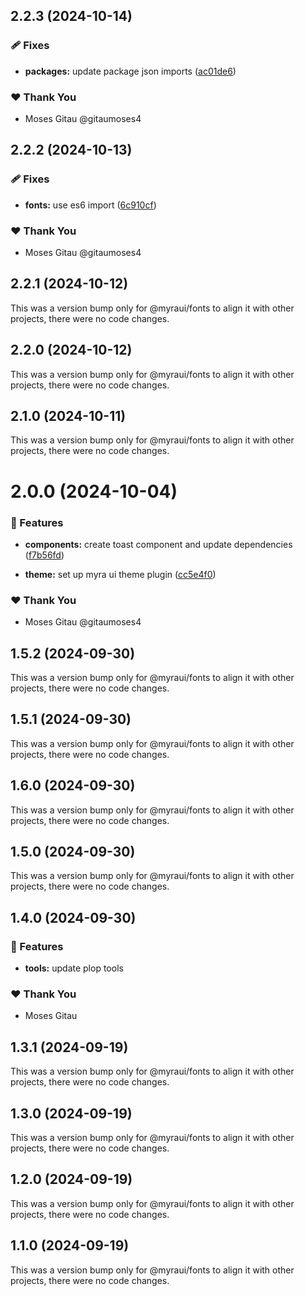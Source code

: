 ## 2.2.3 (2024-10-14)


### 🩹 Fixes

- **packages:** update package json imports ([ac01de6](https://github.com/myraui/myraui/commit/ac01de6))


### ❤️  Thank You

- Moses Gitau @gitaumoses4

## 2.2.2 (2024-10-13)


### 🩹 Fixes

- **fonts:** use es6 import ([6c910cf](https://github.com/myraui/myraui/commit/6c910cf))


### ❤️  Thank You

- Moses Gitau @gitaumoses4

## 2.2.1 (2024-10-12)

This was a version bump only for @myraui/fonts to align it with other projects, there were no code changes.

## 2.2.0 (2024-10-12)

This was a version bump only for @myraui/fonts to align it with other projects, there were no code changes.

## 2.1.0 (2024-10-11)

This was a version bump only for @myraui/fonts to align it with other projects, there were no code changes.

# 2.0.0 (2024-10-04)


### 🚀 Features

- **components:** create toast component and update dependencies ([f7b56fd](https://github.com/myraui/myraui/commit/f7b56fd))

- **theme:** set up myra ui theme plugin ([cc5e4f0](https://github.com/myraui/myraui/commit/cc5e4f0))


### ❤️  Thank You

- Moses Gitau @gitaumoses4

## 1.5.2 (2024-09-30)

This was a version bump only for @myraui/fonts to align it with other projects, there were no code changes.

## 1.5.1 (2024-09-30)

This was a version bump only for @myraui/fonts to align it with other projects, there were no code changes.

## 1.6.0 (2024-09-30)

This was a version bump only for @myraui/fonts to align it with other projects, there were no code changes.

## 1.5.0 (2024-09-30)

This was a version bump only for @myraui/fonts to align it with other projects, there were no code changes.

## 1.4.0 (2024-09-30)


### 🚀 Features

- **tools:** update plop tools


### ❤️  Thank You

- Moses Gitau

## 1.3.1 (2024-09-19)

This was a version bump only for @myraui/fonts to align it with other projects, there were no code changes.

## 1.3.0 (2024-09-19)

This was a version bump only for @myraui/fonts to align it with other projects, there were no code changes.

## 1.2.0 (2024-09-19)

This was a version bump only for @myraui/fonts to align it with other projects, there were no code changes.

## 1.1.0 (2024-09-19)

This was a version bump only for @myraui/fonts to align it with other projects, there were no code changes.